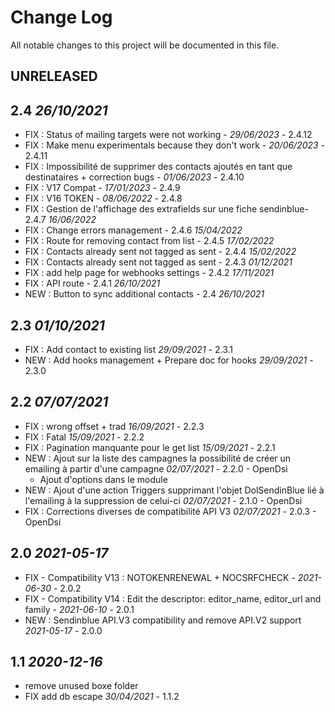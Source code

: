 # Change Log
All notable changes to this project will be documented in this file.

## UNRELEASED

## 2.4 *26/10/2021*
- FIX : Status of mailing targets were not working - *29/06/2023* - 2.4.12
- FIX : Make menu experimentals because they don't work - *20/06/2023* - 2.4.11
- FIX : Impossibilité de supprimer des contacts ajoutés en tant que destinataires + correction bugs - *01/06/2023* - 2.4.10
- FIX : V17 Compat - *17/01/2023* - 2.4.9
- FIX : V16 TOKEN - *08/06/2022* - 2.4.8
- FIX : Gestion de l'affichage des extrafields sur une fiche sendinblue- 2.4.7 *16/06/2022*
- FIX : Change errors management - 2.4.6 *15/04/2022*
- FIX : Route for removing contact from list - 2.4.5 *17/02/2022*
- FIX : Contacts already sent not tagged as sent - 2.4.4 *15/02/2022*
- FIX : Contacts already sent not tagged as sent - 2.4.3 *01/12/2021*
- FIX : add help page for webhooks settings - 2.4.2 *17/11/2021* 
- FIX : API route - 2.4.1 *26/10/2021*
- NEW : Button to sync additional contacts  - 2.4 *26/10/2021*

## 2.3 *01/10/2021*

- FIX : Add contact to existing list *29/09/2021* - 2.3.1
- NEW : Add hooks management + Prepare doc for hooks *29/09/2021* - 2.3.0

## 2.2 *07/07/2021*

- FIX : wrong offset + trad *16/09/2021* - 2.2.3
- FIX : Fatal *15/09/2021* - 2.2.2
- FIX : Pagination manquante pour le get list *15/09/2021* - 2.2.1
- NEW : Ajout sur la liste des campagnes la possibilité de créer un emailing à partir d'une campagne *02/07/2021* - 2.2.0 - OpenDsi  
  + Ajout d'options dans le module
- NEW : Ajout d'une action Triggers supprimant l'objet DolSendinBlue lié à l'emailing à la suppression de celui-ci *02/07/2021* - 2.1.0 - OpenDsi  
- FIX : Corrections diverses de compatibilité API V3 *02/07/2021* - 2.0.3 - OpenDsi  

## 2.0 *2021-05-17*

- FIX - Compatibility V13 : NOTOKENRENEWAL + NOCSRFCHECK - *2021-06-30* - 2.0.2
- FIX - Compatibility V14 : Edit the descriptor: editor_name, editor_url and family - *2021-06-10* - 2.0.1
- NEW : Sendinblue API.V3 compatibility and remove API.V2 support *2021-05-17* - 2.0.0

## 1.1 *2020-12-16*

- remove unused boxe folder  
- FIX add db escape *30/04/2021* - 1.1.2
